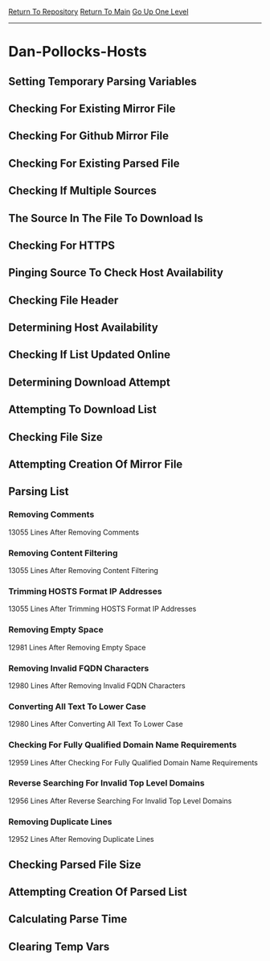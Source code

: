 [Return To Repository](https://github.com/deathbybandaid/piholeparser/)
[Return To Main](https://github.com/deathbybandaid/piholeparser/blob/master/RecentRunLogs/Mainlog.md)
[Go Up One Level](https://github.com/deathbybandaid/piholeparser/blob/master/RecentRunLogs/TopLevelScripts/30-Processing-Blacklists.md)
____________________________________
# Dan-Pollocks-Hosts
## Setting Temporary Parsing Variables
## Checking For Existing Mirror File
## Checking For Github Mirror File
## Checking For Existing Parsed File
## Checking If Multiple Sources
## The Source In The File To Download Is
## Checking For HTTPS
## Pinging Source To Check Host Availability
## Checking File Header
## Determining Host Availability
## Checking If List Updated Online
## Determining Download Attempt
## Attempting To Download List
## Checking File Size
## Attempting Creation Of Mirror File
## Parsing List
### Removing Comments
13055 Lines After Removing Comments
### Removing Content Filtering
13055 Lines After Removing Content Filtering
### Trimming HOSTS Format IP Addresses
13055 Lines After Trimming HOSTS Format IP Addresses
### Removing Empty Space
12981 Lines After Removing Empty Space
### Removing Invalid FQDN Characters
12980 Lines After Removing Invalid FQDN Characters
### Converting All Text To Lower Case
12980 Lines After Converting All Text To Lower Case
### Checking For Fully Qualified Domain Name Requirements
12959 Lines After Checking For Fully Qualified Domain Name Requirements
### Reverse Searching For Invalid Top Level Domains
12956 Lines After Reverse Searching For Invalid Top Level Domains
### Removing Duplicate Lines
12952 Lines After Removing Duplicate Lines
## Checking Parsed File Size
## Attempting Creation Of Parsed List
## Calculating Parse Time
## Clearing Temp Vars
